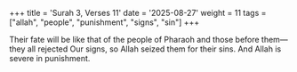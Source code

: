 +++
title = 'Surah 3, Verses 11'
date = '2025-08-27'
weight = 11
tags = ["allah", "people", "punishment", "signs", "sin"]
+++

Their fate will be like that of the people of Pharaoh and those before them—they all rejected Our signs, so Allah seized them for their sins. And Allah is severe in punishment.